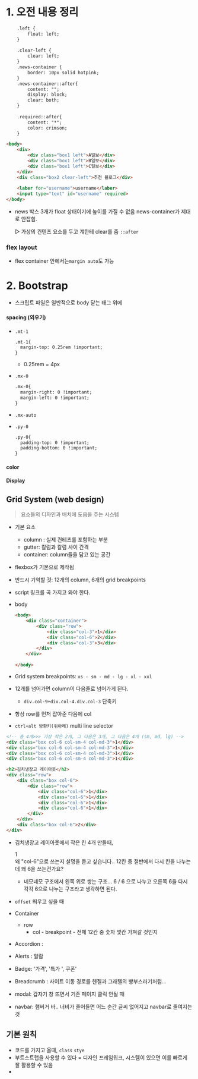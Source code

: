 # 1. 오전 내용 정리

```html
	.left {
		float: left;
	}
	
	.clear-left {
		clear: left;
	}
	.news-container {
		border: 10px solid hotpink;
	}
	.news-container::after{
		content: "";
		display: block;
		clear: both;
	}
	
	.required::after{
		content: "*";
		color: crimson;
	}

<body>
    <div>
    	<div class="box1 left">A일보</div>
  	  	<div class="box1 left">B일보</div>
    	<div class="box1 left">C일보</div>    
    </div>
    <div class="box2 clear-left">추천 블로그</div>
    
    <laber for="username">username</laber>
    <input type="text" id="username" required>
</body>
```

- news 박스 3개가 float 상태이기에 높이를 가질 수 없음 news-container가 제대로 안잡힘. 

  ▷ 가상의 컨텐츠 요소를 두고 걔한테 clear를 줌 `::after` 

### flex layout

- flex container 안에서는`margin auto`도 가능



# 2. Bootstrap



- 스크립트 파일은 일반적으로 body 닫는 태그 위에 



#### spacing (외우기)

- `.mt-1` 

  ```html
  .mt-1{
  	margin-top: 0.25rem !important;
  }
  ```

  - 0.25rem = 4px

- `.mx-0`

  ```html
  .mx-0{
  	margin-right: 0 !important;
  	margin-left: 0 !important;
  }
  ```

- `.mx-auto`

- `.py-0`

  ```html
  .py-0{
  	padding-top: 0 !important;
  	padding-bottom: 0 !important;
  }
  ```

#### color

#### Display



## Grid System (web design)

> 요소들의 디자인과 배치에 도움을 주는 시스템

- 기본 요소
  - column : 실제 컨테츠를 포함하는 부분
  - gutter: 칼럼과 칼럼 사이 간격
  - container: column들을 담고 있는 공간

- flexbox가 기본으로 제작됨
- 반드시 기억할 것: 12개의 column, 6개의 grid breakpoints



- script 링크를 곡 가지고 와야 한다.

- body

  ```html
  <body>
      <div class="container">
          <div class="row">
              <div class="col-3">1</div>
              <div class="col-6">2</div>
              <div class="col-3">3</div>
          </div>
      </div>
      
  </body>
  ```

  

- Grid system breakpoints: `xs - sm - md - lg - xl - xxl`

- 12개를 넘어가면 column이 다음줄로 넘어가게 된다.
  - `div.col-9+div.col-4.div.col-3` 단축키

- 항상 row를 먼저 잡아준 다음에 col

- `ctrl+alt 방향키(위아래)` multi line selector



```html
<!-- 총 4개>>> 가장 작은 2개, 그 다음은 3개, 그 다음은 4개 (sm, md, lg) -->
<div class="box col-6 col-sm-4 col-md-3">1</div>
<div class="box col-6 col-sm-4 col-md-3">1</div>
<div class="box col-6 col-sm-4 col-md-3">1</div>
<div class="box col-6 col-sm-4 col-md-3">1</div>
```

```html
<h2>김치냉장고 레이아웃</h2>
<div class="row">
    <div class="box col-6">
        <div class="row">
            <div class="col-6">1</div>
            <div class="col-6">1</div>
            <div class="col-6">1</div>
            <div class="col-6">1</div>
        </div>
    </div>
    <div class="box col-6">2</div>
</div>
```

- 김치냉장고 레이아웃에서 작은 칸 4개 만들때, <div class="col-6">1</div>  왜 "col-6"으로 쓰는지 설명을 듣고 싶습니다.. 12칸 중 절반에서 다시 칸을 나누는데 왜 6을 쓰는건가요?

  - 네모네모 구조에서 왼쪽 위로 쌓는 구조... 6 / 6 으로 나누고 오른쪽 6을 다시 각각 6으로 나누는 구조라고 생각하면 된다.

  

- `offset` 띄우고 싶을 때

- Container
  - row
    - col - breakpoint - 전체 12칸 중 숫자 몇칸 가져갈 것인지



- Accordion : 
- Alerts : 알람
- Badge: '가격', '특가 ', 쿠폰'
- Breadcrumb : 사이트 이동 경로를 헨젤과 그래텔의 빵부스러기처럼...
- modal: 갑자기 창 뜨면서 기존 페이지 클릭 안될 때
- navbar: 햄버거 바.. 너비가 줄어들면 어느 순간 글씨 없어지고 navbar로 줄여지는 것



## 기본 원칙

- 코드를 가지고 올때, `class` `stye` 
- 부트스트랩을 사용할 수 있다 = 디자인 프레임워크, 시스템이 있으면 이를 빠르게 잘 활용할 수 있음
- 